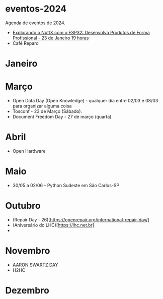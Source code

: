 # eventos-2024
Agenda de eventos de 2024.
- [Explorando o NuttX com o ESP32: Desenvolva Produtos de Forma Profissional - 23 de Janeiro 19 horas](https://eventos.lhc.net.br/event/explorando-o-nuttx-com-o-esp32-desenvolva-produtos-de-forma-profissional)
- Café Reparo
 
# Janeiro

# Março
- Open Data Day (Open Knowledge) - qualquer dia entre 02/03 e 08/03 para organizar alguma coisa
- Tosconf - 23 de Março (Sábado).
- Document Freedom Day - 27 de março (quarta)

# Abril
 - Open Hardware
   
# Maio
- 30/05 a 02/06 - Python Sudeste em São Carlos-SP

# Outubro
 - (Repair Day - 26)[https://openrepair.org/international-repair-day/]
- (Aniversário do LHC)[https://lhc.net.br]
- 

# Novembro
- [AARON SWARTZ DAY](https://www.aaronswartzday.org/)
- H2HC

# Dezembro
